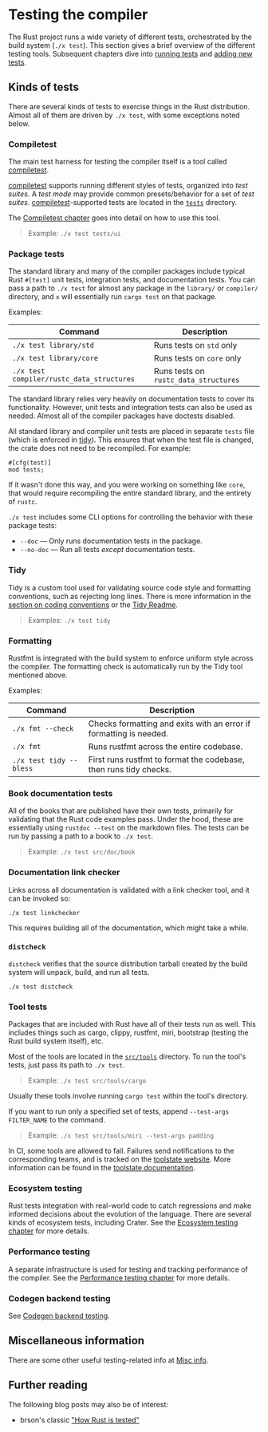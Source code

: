 # Testing the compiler

The Rust project runs a wide variety of different tests, orchestrated by the
build system (`./x test`). This section gives a brief overview of the different
testing tools. Subsequent chapters dive into [running tests](running.md) and
[adding new tests](adding.md).

## Kinds of tests

There are several kinds of tests to exercise things in the Rust distribution.
Almost all of them are driven by `./x test`, with some exceptions noted below.

### Compiletest

The main test harness for testing the compiler itself is a tool called
[compiletest].

[compiletest] supports running different styles of tests, organized into *test
suites*. A *test mode* may provide common presets/behavior for a set of *test
suites*. [compiletest]-supported tests are located in the [`tests`] directory.

The [Compiletest chapter][compiletest] goes into detail on how to use this tool.

> Example: `./x test tests/ui`

[compiletest]: compiletest.md
[`tests`]: https://github.com/rust-lang/rust/tree/master/tests

### Package tests

The standard library and many of the compiler packages include typical Rust
`#[test]` unit tests, integration tests, and documentation tests. You can pass a
path to `./x test` for almost any package in the `library/` or `compiler/`
directory, and `x` will essentially run `cargo test` on that package.

Examples:

| Command                                   | Description                           |
|-------------------------------------------|---------------------------------------|
| `./x test library/std`                    | Runs tests on `std` only              |
| `./x test library/core`                   | Runs tests on `core` only             |
| `./x test compiler/rustc_data_structures` | Runs tests on `rustc_data_structures` |

The standard library relies very heavily on documentation tests to cover its
functionality. However, unit tests and integration tests can also be used as
needed. Almost all of the compiler packages have doctests disabled.

All standard library and compiler unit tests are placed in separate `tests` file
(which is enforced in [tidy][tidy-unit-tests]). This ensures that when the test
file is changed, the crate does not need to be recompiled. For example:

```rust,ignore
#[cfg(test)]
mod tests;
```

If it wasn't done this way, and you were working on something like `core`, that
would require recompiling the entire standard library, and the entirety of
`rustc`.

`./x test` includes some CLI options for controlling the behavior with these
package tests:

* `--doc` — Only runs documentation tests in the package.
* `--no-doc` — Run all tests *except* documentation tests.

[tidy-unit-tests]: https://github.com/rust-lang/rust/blob/master/src/tools/tidy/src/unit_tests.rs

### Tidy

Tidy is a custom tool used for validating source code style and formatting
conventions, such as rejecting long lines. There is more information in the
[section on coding conventions](../conventions.md#formatting) or the [Tidy Readme].

> Examples: `./x test tidy`

[Tidy Readme]: https://github.com/rust-lang/rust/blob/master/src/tools/tidy/Readme.md


### Formatting

Rustfmt is integrated with the build system to enforce uniform style across the
compiler. The formatting check is automatically run by the Tidy tool mentioned
above.

Examples:

| Command                 | Description                                                        |
|-------------------------|--------------------------------------------------------------------|
| `./x fmt --check`       | Checks formatting and exits with an error if formatting is needed. |
| `./x fmt`               | Runs rustfmt across the entire codebase.                           |
| `./x test tidy --bless` | First runs rustfmt to format the codebase, then runs tidy checks.  |

### Book documentation tests

All of the books that are published have their own tests, primarily for
validating that the Rust code examples pass. Under the hood, these are
essentially using `rustdoc --test` on the markdown files. The tests can be run
by passing a path to a book to `./x test`.

> Example: `./x test src/doc/book`

### Documentation link checker

Links across all documentation is validated with a link checker tool,
and it can be invoked so:

```console
./x test linkchecker
```

This requires building all of the documentation, which might take a while.

### `distcheck`

`distcheck` verifies that the source distribution tarball created by the build
system will unpack, build, and run all tests.

```console
./x test distcheck
```

### Tool tests

Packages that are included with Rust have all of their tests run as well. This
includes things such as cargo, clippy, rustfmt, miri, bootstrap (testing the
Rust build system itself), etc.

Most of the tools are located in the [`src/tools`] directory. To run the tool's
tests, just pass its path to `./x test`.

> Example: `./x test src/tools/cargo`

Usually these tools involve running `cargo test` within the tool's directory.

If you want to run only a specified set of tests, append `--test-args
FILTER_NAME` to the command.

> Example: `./x test src/tools/miri --test-args padding`

In CI, some tools are allowed to fail. Failures send notifications to the
corresponding teams, and is tracked on the [toolstate website]. More information
can be found in the [toolstate documentation].

[`src/tools`]: https://github.com/rust-lang/rust/tree/master/src/tools/
[toolstate documentation]: https://forge.rust-lang.org/infra/toolstate.html
[toolstate website]: https://rust-lang-nursery.github.io/rust-toolstate/

### Ecosystem testing

Rust tests integration with real-world code to catch regressions and make
informed decisions about the evolution of the language. There are several kinds
of ecosystem tests, including Crater. See the [Ecosystem testing
chapter](ecosystem.md) for more details.

### Performance testing

A separate infrastructure is used for testing and tracking performance of the
compiler. See the [Performance testing chapter](perf.md) for more details.

### Codegen backend testing

See [Codegen backend testing](./codegen-backend-tests/intro.md).

## Miscellaneous information

There are some other useful testing-related info at [Misc info](misc.md).

## Further reading

The following blog posts may also be of interest:

- brson's classic ["How Rust is tested"][howtest]

[howtest]: https://brson.github.io/2017/07/10/how-rust-is-tested
